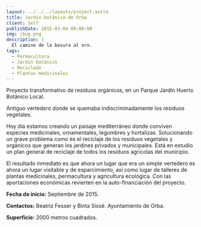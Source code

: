 ```yaml
---
layout: ../../../layouts/project.astro
title: Jardín botánico de Orba
client: Self
publishDate: 2015-03-04 00:00:00
img: /bug.png
description: |
  El camino de la basura al oro.
tags:
  - Permacultura
  - Jardín botánico
  - Reciclado
  - Plantas medicinales
---
```


Proyecto transformativo de residuos orgánicos, en un Parque Jardín Huerto Botánico Local.

Antiguo vertedero donde se quemaba indiscriminadamente los residuos vegetales.

Hoy día estamos creando un paisaje mediterráneo donde conviven especies medicinales, ornamentales, legumbres y hortalizas. Solucionando un grave problema como es el reciclaje de los residuos vegetales y orgánicos que generan los jardines privados y municipales. Está en estudio un plan general de reciclaje de todos los residuos agrícolas del municipio.

El resultado inmediato es que ahora un lugar que era un simple vertedero es ahora un lugar visitable y de esparcimiento, así como lugar de talleres de plantas medicinales, permacultura y agricultura ecológica. Con las aportaciones económicas revierten en la auto-financiación del proyecto.
<br/>

**Fecha de inicio:** Septiembre de 2015.

**Contactos:** Beatriz Fesser y Binta Sissé. Ayuntamiento de Orba.

**Superficie:** 2000 metros cuadrados.
